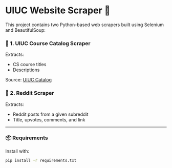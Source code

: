 # UIUC Website Scraper 🧠

This project contains two Python-based web scrapers built using Selenium and BeautifulSoup:

### 🔸 1. UIUC Course Catalog Scraper
Extracts:
- CS course titles
- Descriptions

Source: [UIUC Catalog](http://catalog.illinois.edu/courses-of-instruction/cs/)

### 🔸 2. Reddit Scraper
Extracts:
- Reddit posts from a given subreddit
- Title, upvotes, comments, and link

---

### 📦 Requirements
Install with:

```bash
pip install -r requirements.txt
